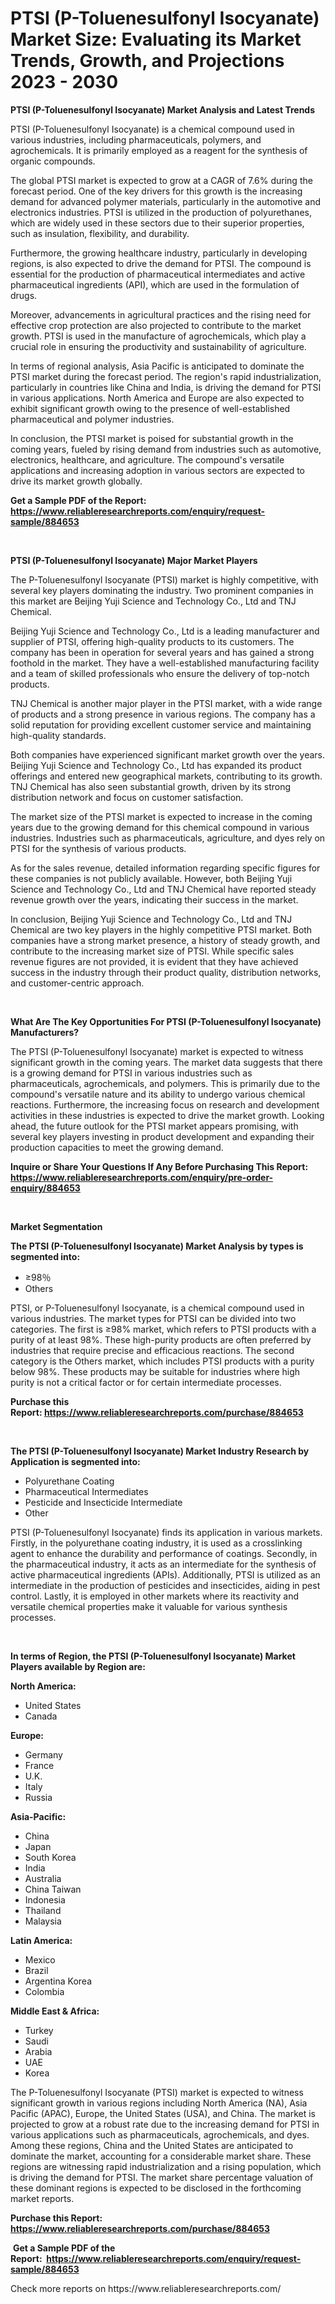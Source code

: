 <p><h1>PTSI (P-Toluenesulfonyl Isocyanate) Market Size: Evaluating its Market Trends, Growth, and Projections 2023 - 2030</h1></p><p><strong>PTSI (P-Toluenesulfonyl Isocyanate) Market Analysis and Latest Trends</strong></p>
<p><p>PTSI (P-Toluenesulfonyl Isocyanate) is a chemical compound used in various industries, including pharmaceuticals, polymers, and agrochemicals. It is primarily employed as a reagent for the synthesis of organic compounds.</p><p>The global PTSI market is expected to grow at a CAGR of 7.6% during the forecast period. One of the key drivers for this growth is the increasing demand for advanced polymer materials, particularly in the automotive and electronics industries. PTSI is utilized in the production of polyurethanes, which are widely used in these sectors due to their superior properties, such as insulation, flexibility, and durability.</p><p>Furthermore, the growing healthcare industry, particularly in developing regions, is also expected to drive the demand for PTSI. The compound is essential for the production of pharmaceutical intermediates and active pharmaceutical ingredients (API), which are used in the formulation of drugs.</p><p>Moreover, advancements in agricultural practices and the rising need for effective crop protection are also projected to contribute to the market growth. PTSI is used in the manufacture of agrochemicals, which play a crucial role in ensuring the productivity and sustainability of agriculture.</p><p>In terms of regional analysis, Asia Pacific is anticipated to dominate the PTSI market during the forecast period. The region's rapid industrialization, particularly in countries like China and India, is driving the demand for PTSI in various applications. North America and Europe are also expected to exhibit significant growth owing to the presence of well-established pharmaceutical and polymer industries.</p><p>In conclusion, the PTSI market is poised for substantial growth in the coming years, fueled by rising demand from industries such as automotive, electronics, healthcare, and agriculture. The compound's versatile applications and increasing adoption in various sectors are expected to drive its market growth globally.</p></p>
<p><strong>Get a Sample PDF of the Report:&nbsp; <a href="https://www.reliableresearchreports.com/enquiry/request-sample/884653">https://www.reliableresearchreports.com/enquiry/request-sample/884653</a></strong></p>
<p>&nbsp;</p>
<p><strong>PTSI (P-Toluenesulfonyl Isocyanate) Major Market Players</strong></p>
<p><p>The P-Toluenesulfonyl Isocyanate (PTSI) market is highly competitive, with several key players dominating the industry. Two prominent companies in this market are Beijing Yuji Science and Technology Co., Ltd and TNJ Chemical. </p><p>Beijing Yuji Science and Technology Co., Ltd is a leading manufacturer and supplier of PTSI, offering high-quality products to its customers. The company has been in operation for several years and has gained a strong foothold in the market. They have a well-established manufacturing facility and a team of skilled professionals who ensure the delivery of top-notch products.</p><p>TNJ Chemical is another major player in the PTSI market, with a wide range of products and a strong presence in various regions. The company has a solid reputation for providing excellent customer service and maintaining high-quality standards.</p><p>Both companies have experienced significant market growth over the years. Beijing Yuji Science and Technology Co., Ltd has expanded its product offerings and entered new geographical markets, contributing to its growth. TNJ Chemical has also seen substantial growth, driven by its strong distribution network and focus on customer satisfaction.</p><p>The market size of the PTSI market is expected to increase in the coming years due to the growing demand for this chemical compound in various industries. Industries such as pharmaceuticals, agriculture, and dyes rely on PTSI for the synthesis of various products.</p><p>As for the sales revenue, detailed information regarding specific figures for these companies is not publicly available. However, both Beijing Yuji Science and Technology Co., Ltd and TNJ Chemical have reported steady revenue growth over the years, indicating their success in the market.</p><p>In conclusion, Beijing Yuji Science and Technology Co., Ltd and TNJ Chemical are two key players in the highly competitive PTSI market. Both companies have a strong market presence, a history of steady growth, and contribute to the increasing market size of PTSI. While specific sales revenue figures are not provided, it is evident that they have achieved success in the industry through their product quality, distribution networks, and customer-centric approach.</p></p>
<p>&nbsp;</p>
<p><strong>What Are The Key Opportunities For PTSI (P-Toluenesulfonyl Isocyanate) Manufacturers?</strong></p>
<p><p>The PTSI (P-Toluenesulfonyl Isocyanate) market is expected to witness significant growth in the coming years. The market data suggests that there is a growing demand for PTSI in various industries such as pharmaceuticals, agrochemicals, and polymers. This is primarily due to the compound's versatile nature and its ability to undergo various chemical reactions. Furthermore, the increasing focus on research and development activities in these industries is expected to drive the market growth. Looking ahead, the future outlook for the PTSI market appears promising, with several key players investing in product development and expanding their production capacities to meet the growing demand.</p></p>
<p><strong>Inquire or Share Your Questions If Any Before Purchasing This Report: <a href="https://www.reliableresearchreports.com/enquiry/pre-order-enquiry/884653">https://www.reliableresearchreports.com/enquiry/pre-order-enquiry/884653</a></strong></p>
<p>&nbsp;</p>
<p><strong>Market Segmentation</strong></p>
<p><strong>The PTSI (P-Toluenesulfonyl Isocyanate) Market Analysis by types is segmented into:</strong></p>
<p><ul><li>≥98％</li><li>Others</li></ul></p>
<p><p>PTSI, or P-Toluenesulfonyl Isocyanate, is a chemical compound used in various industries. The market types for PTSI can be divided into two categories. The first is ≥98% market, which refers to PTSI products with a purity of at least 98%. These high-purity products are often preferred by industries that require precise and efficacious reactions. The second category is the Others market, which includes PTSI products with a purity below 98%. These products may be suitable for industries where high purity is not a critical factor or for certain intermediate processes.</p></p>
<p><strong>Purchase this Report:&nbsp;<a href="https://www.reliableresearchreports.com/purchase/884653">https://www.reliableresearchreports.com/purchase/884653</a></strong></p>
<p>&nbsp;</p>
<p><strong>The PTSI (P-Toluenesulfonyl Isocyanate) Market Industry Research by Application is segmented into:</strong></p>
<p><ul><li>Polyurethane Coating</li><li>Pharmaceutical Intermediates</li><li>Pesticide and Insecticide Intermediate</li><li>Other</li></ul></p>
<p><p>PTSI (P-Toluenesulfonyl Isocyanate) finds its application in various markets. Firstly, in the polyurethane coating industry, it is used as a crosslinking agent to enhance the durability and performance of coatings. Secondly, in the pharmaceutical industry, it acts as an intermediate for the synthesis of active pharmaceutical ingredients (APIs). Additionally, PTSI is utilized as an intermediate in the production of pesticides and insecticides, aiding in pest control. Lastly, it is employed in other markets where its reactivity and versatile chemical properties make it valuable for various synthesis processes.</p></p>
<p>&nbsp;</p>
<p><strong>In terms of Region, the PTSI (P-Toluenesulfonyl Isocyanate) Market Players available by Region are:</strong></p>
<p>
    <p> <strong> North America: </strong>
        <ul>
            <li>United States</li>
            <li>Canada</li>
        </ul>
        </p> 
    <p> <strong> Europe: </strong>
        <ul>
            <li>Germany</li>
            <li>France</li>
            <li>U.K.</li>
            <li>Italy</li>
            <li>Russia</li>
        </ul>
        </p> 
    <p> <strong> Asia-Pacific: </strong>
        <ul>
            <li>China</li>
            <li>Japan</li>
            <li>South Korea</li>
            <li>India</li>
            <li>Australia</li>
            <li>China Taiwan</li>
            <li>Indonesia</li>
            <li>Thailand</li>
            <li>Malaysia</li>
        </ul>
        </p> 
    <p> <strong> Latin America: </strong>
        <ul>
            <li>Mexico</li>
            <li>Brazil</li>
            <li>Argentina Korea</li>
            <li>Colombia</li>
        </ul>
        </p> 
    <p> <strong> Middle East & Africa: </strong>
        <ul>
            <li>Turkey</li>
            <li>Saudi</li>
            <li>Arabia</li>
            <li>UAE</li>
            <li>Korea</li>
        </ul>
    </p>
    </p>
<p><p>The P-Toluenesulfonyl Isocyanate (PTSI) market is expected to witness significant growth in various regions including North America (NA), Asia Pacific (APAC), Europe, the United States (USA), and China. The market is projected to grow at a robust rate due to the increasing demand for PTSI in various applications such as pharmaceuticals, agrochemicals, and dyes. Among these regions, China and the United States are anticipated to dominate the market, accounting for a considerable market share. These regions are witnessing rapid industrialization and a rising population, which is driving the demand for PTSI. The market share percentage valuation of these dominant regions is expected to be disclosed in the forthcoming market reports.</p></p>
<p><strong>Purchase this Report: <a href="https://www.reliableresearchreports.com/purchase/884653">https://www.reliableresearchreports.com/purchase/884653</a></strong></p>
<p>&nbsp;<strong>Get a Sample PDF of the Report:&nbsp;&nbsp;<a href="https://www.reliableresearchreports.com/enquiry/request-sample/884653">https://www.reliableresearchreports.com/enquiry/request-sample/884653</a></strong></p>
<p><strong></strong></p>
<p>Check more reports on https://www.reliableresearchreports.com/</p>